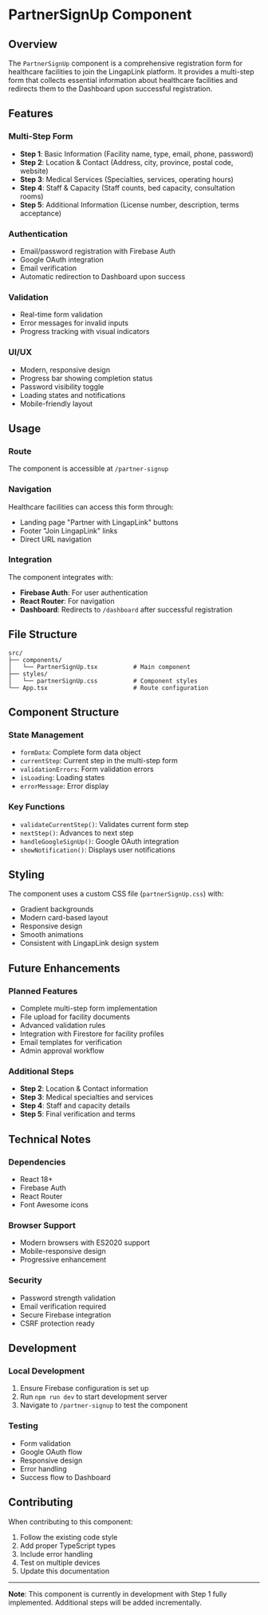 # PartnerSignUp Component

## Overview
The `PartnerSignUp` component is a comprehensive registration form for healthcare facilities to join the LingapLink platform. It provides a multi-step form that collects essential information about healthcare facilities and redirects them to the Dashboard upon successful registration.

## Features

### Multi-Step Form
- **Step 1**: Basic Information (Facility name, type, email, phone, password)
- **Step 2**: Location & Contact (Address, city, province, postal code, website)
- **Step 3**: Medical Services (Specialties, services, operating hours)
- **Step 4**: Staff & Capacity (Staff counts, bed capacity, consultation rooms)
- **Step 5**: Additional Information (License number, description, terms acceptance)

### Authentication
- Email/password registration with Firebase Auth
- Google OAuth integration
- Email verification
- Automatic redirection to Dashboard upon success

### Validation
- Real-time form validation
- Error messages for invalid inputs
- Progress tracking with visual indicators

### UI/UX
- Modern, responsive design
- Progress bar showing completion status
- Password visibility toggle
- Loading states and notifications
- Mobile-friendly layout

## Usage

### Route
The component is accessible at `/partner-signup`

### Navigation
Healthcare facilities can access this form through:
- Landing page "Partner with LingapLink" buttons
- Footer "Join LingapLink" links
- Direct URL navigation

### Integration
The component integrates with:
- **Firebase Auth**: For user authentication
- **React Router**: For navigation
- **Dashboard**: Redirects to `/dashboard` after successful registration

## File Structure

```
src/
├── components/
│   └── PartnerSignUp.tsx          # Main component
├── styles/
│   └── partnerSignUp.css          # Component styles
└── App.tsx                        # Route configuration
```

## Component Structure

### State Management
- `formData`: Complete form data object
- `currentStep`: Current step in the multi-step form
- `validationErrors`: Form validation errors
- `isLoading`: Loading states
- `errorMessage`: Error display

### Key Functions
- `validateCurrentStep()`: Validates current form step
- `nextStep()`: Advances to next step
- `handleGoogleSignUp()`: Google OAuth integration
- `showNotification()`: Displays user notifications

## Styling

The component uses a custom CSS file (`partnerSignUp.css`) with:
- Gradient backgrounds
- Modern card-based layout
- Responsive design
- Smooth animations
- Consistent with LingapLink design system

## Future Enhancements

### Planned Features
- Complete multi-step form implementation
- File upload for facility documents
- Advanced validation rules
- Integration with Firestore for facility profiles
- Email templates for verification
- Admin approval workflow

### Additional Steps
- **Step 2**: Location & Contact information
- **Step 3**: Medical specialties and services
- **Step 4**: Staff and capacity details
- **Step 5**: Final verification and terms

## Technical Notes

### Dependencies
- React 18+
- Firebase Auth
- React Router
- Font Awesome icons

### Browser Support
- Modern browsers with ES2020 support
- Mobile-responsive design
- Progressive enhancement

### Security
- Password strength validation
- Email verification required
- Secure Firebase integration
- CSRF protection ready

## Development

### Local Development
1. Ensure Firebase configuration is set up
2. Run `npm run dev` to start development server
3. Navigate to `/partner-signup` to test the component

### Testing
- Form validation
- Google OAuth flow
- Responsive design
- Error handling
- Success flow to Dashboard

## Contributing

When contributing to this component:
1. Follow the existing code style
2. Add proper TypeScript types
3. Include error handling
4. Test on multiple devices
5. Update this documentation

---

**Note**: This component is currently in development with Step 1 fully implemented. Additional steps will be added incrementally. 